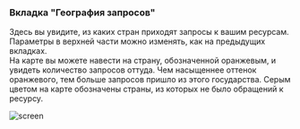 ### **Вкладка "География запросов"**
Здесь вы увидите, из каких стран приходят запросы к вашим ресурсам. Параметры в верхней части можно изменять, как на предыдущих вкладках.  
На карте вы можете навести на страну, обозначенной оранжевым, и увидеть количество запросов оттуда. Чем насыщеннее оттенок оранжевого, тем больше запросов пришло из этого государства. Серым цветом на карте обозначены страны, из которых не было обращений к ресурсу.

![screen]()
